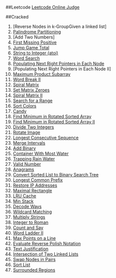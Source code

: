 ##Leetcode
[Leetcode Online Judge](https://oj.leetcode.com/problemset/algorithms/)

##Cracked

1. [Reverse Nodes in k-GroupGiven a linked list]
2. [Palindrome Partitioning](https://github.com/zhenhuagong/leetcode/blob/master/src/com/simongong/PalindromePartition.java)
3. [Add Two Numbers]
4. [First Missing Positive](https://github.com/zhenhuagong/leetcode/blob/master/src/com/simongong/FirstMissingPositive.java)
5. [Jump Game Total](https://github.com/zhenhuagong/leetcode/blob/master/src/com/simongong/JumpGame.java)
6. [String to Integer (atoi)](https://github.com/zhenhuagong/leetcode/blob/master/src/com/simongong/Atoi.java)
7. [Word Search](https://github.com/zhenhuagong/leetcode/blob/master/src/com/simongong/WordBreak.java)
8. [Populating Next Right Pointers in Each Node](https://github.com/zhenhuagong/leetcode/blob/master/src/com/simongong/tree/PopulateNextRightPointer.java)
9. [Populating Next Right Pointers in Each Node II]
10. [Maximum Product Subarray](https://github.com/zhenhuagong/leetcode/blob/master/src/com/simongong/MaximumProductSubarray.java)
11. [Word Break II](https://github.com/zhenhuagong/leetcode/blob/master/src/com/simongong/WordBreakTwo.java)
12. [Spiral Matrix](https://github.com/zhenhuagong/leetcode/blob/master/src/com/simongong/SpiralMatrix.java)
13. [Set Matrix Zeroes](https://github.com/zhenhuagong/leetcode/blob/master/src/com/simongong/SetMatrixZeroes.java)
14. [Spiral Matrix II](https://github.com/zhenhuagong/leetcode/blob/master/src/com/simongong/SpiralMatrixGenerate.java)
15. [Search for a Range](https://github.com/zhenhuagong/leetcode/blob/master/src/com/simongong/SearchRange.java)
16. [Sort Colors](https://github.com/zhenhuagong/leetcode/blob/master/src/com/simongong/SortColors.java)
17. [Candy](https://github.com/zhenhuagong/leetcode/blob/master/src/com/simongong/Candy.java)
18. [Find Minimum in Rotated Sorted Array](https://github.com/zhenhuagong/leetcode/blob/master/src/com/simongong/FindMinimumInRotatedSortedArray.java)
19. [Find Minimum in Rotated Sorted Array II](https://github.com/zhenhuagong/leetcode/blob/master/src/com/simongong/FindMinimumInRotatedSortedArrayII.java)
20. [Divide Two Integers](https://github.com/zhenhuagong/leetcode/blob/master/src/com/simongong/DivideTwoIntegers.java)
21. [Rotate Image](https://github.com/zhenhuagong/leetcode/blob/master/src/com/simongong/RotateImage.java)
22. [Longest Consecutive Sequence](https://github.com/zhenhuagong/leetcode/blob/master/src/com/simongong/LongestConsecutiveSequence.java)
23. [Merge Intervals](https://github.com/zhenhuagong/leetcode/blob/master/src/com/simongong/MergeIntervals.java)
24. [Add Binary](https://github.com/zhenhuagong/leetcode/blob/master/src/com/simongong/AddBinary.java)
25. [Container With Most Water](https://github.com/zhenhuagong/leetcode/blob/master/src/com/simongong/ContainerWithMostWater.java)
26. [Trapping Rain Water](https://github.com/zhenhuagong/leetcode/blob/master/src/com/simongong/TrappingRainWater.java)
27. [Valid Number](https://github.com/zhenhuagong/leetcode/blob/master/src/com/simongong/ValidNumber.java)
28. [Anagrams](https://github.com/zhenhuagong/leetcode/blob/master/src/com/simongong/Anagrams.java)
29. [Convert Sorted List to Binary Search Tree](https://github.com/zhenhuagong/leetcode/blob/master/src/com/simongong/tree/ConvertSortedListToBinarySearchTree.java)
30. [Longest Common Prefix](https://github.com/zhenhuagong/leetcode/blob/master/src/com/simongong/tree/LongestCommonPrefix.java)
31. [Restore IP Addresses](https://github.com/zhenhuagong/leetcode/blob/master/src/com/simongong/tree/RestoreIPAddresses.java)
32. [Maximal Rectangle](https://github.com/zhenhuagong/leetcode/blob/master/src/com/simongong/MaximalRectangle.java)
33. [LRU Cache](https://github.com/zhenhuagong/leetcode/blob/master/src/com/simongong/extendedtype/LRUCache.java)
34. [Min Stack](https://github.com/zhenhuagong/leetcode/blob/master/src/com/simongong/extendedtype/MinStackTest.java)
35. [Decode Ways](https://github.com/zhenhuagong/leetcode/blob/master/src/com/simongong/DecodeWays.java)
36. [Wildcard Matching](https://github.com/zhenhuagong/leetcode/blob/master/src/com/simongong/WildcardMatching.java)
37. [Multiply Strings](https://github.com/zhenhuagong/leetcode/blob/master/src/com/simongong/MultiplyStrings.java)
38. [Integer to Roman](https://github.com/zhenhuagong/leetcode/blob/master/src/com/simongong/RomanIntegerExchange.java)
39. [Count and Say](https://github.com/zhenhuagong/leetcode/blob/master/src/com/simongong/CountSay.java)
40. [Word Ladder II](https://github.com/zhenhuagong/leetcode/blob/master/src/com/simongong/WordLadderII.java)
41. [Max Points on a Line](https://github.com/zhenhuagong/leetcode/blob/master/src/com/simongong/MaxPointsOnLine.java)
42. [Evaluate Reverse Polish Notation](https://github.com/zhenhuagong/leetcode/blob/master/src/com/simongong/EvaluateReversePolishNotation.java)
43. [Text Justification](https://github.com/zhenhuagong/leetcode/blob/master/src/com/simongong/TextJustification.java)
44. [Intersection of Two Linked Lists](https://github.com/zhenhuagong/leetcode/blob/master/src/com/simongong/IntersectionOfTwoLinkedLists.java)
45. [Swap Nodes in Pairs](https://github.com/zhenhuagong/leetcode/blob/master/src/com/simongong/SwapNodesInPairs.java)
46. [Sort List](https://github.com/zhenhuagong/leetcode/blob/master/src/com/simongong/SortList.java)
47. [Surrounded Regions](https://github.com/zhenhuagong/leetcode/blob/master/src/com/simongong/SurroundedRegions.java)
